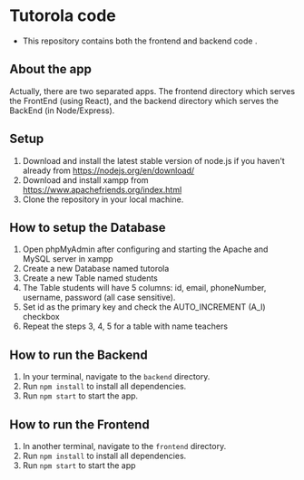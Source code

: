 # Tutorola code
- This repository contains both the frontend and backend code
.

## About the app
Actually, there are two separated apps. The frontend directory which serves the FrontEnd (using React), and the backend directory which serves the BackEnd (in Node/Express).

## Setup
1. Download and install the latest stable version of node.js if you haven't already from https://nodejs.org/en/download/
2. Download and install xampp from https://www.apachefriends.org/index.html
3. Clone the repository in your local machine.

## How to setup the Database
1. Open phpMyAdmin after configuring and starting the Apache and MySQL server in xampp
2. Create a new Database named tutorola
3. Create a new Table named students
4. The Table students will have 5 columns: id, email, phoneNumber, username, password (all case sensitive).
5. Set id as the primary key and check the AUTO_INCREMENT (A_I) checkbox
6. Repeat the steps 3, 4, 5 for a table with name teachers

## How to run the Backend
1. In your terminal, navigate to the `backend` directory.
2. Run `npm install` to install all dependencies.
3. Run `npm start` to start the app.

## How to run the Frontend
1. In another terminal, navigate to the `frontend` directory.
2. Run `npm install` to install all dependencies.
3. Run `npm start` to start the app
